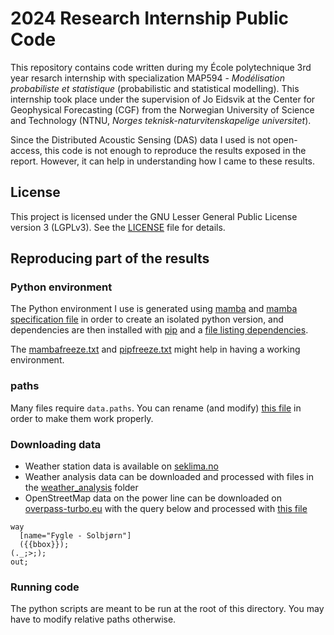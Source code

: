 # 2024 Research Internship Public Code

This repository contains code written during my École polytechnique 3rd year resarch internship with specialization MAP594 - *Modélisation probabiliste et statistique* (probabilistic and statistical modelling). This internship took place under the supervision of Jo Eidsvik at the Center for Geophysical Forecasting (CGF) from the Norwegian University of Science and Technology (NTNU, *Norges teknisk-naturvitenskapelige universitet*).

Since the Distributed Acoustic Sensing (DAS) data I used is not open-access, this code is not enough to reproduce the results exposed in the report. However, it can help in understanding how I came to these results.

## License

This project is licensed under the GNU Lesser General Public License version 3 (LGPLv3). See the [LICENSE](LICENSE) file for details.

## Reproducing part of the results

### Python environment

The Python environment I use is generated using [mamba](https://mamba.readthedocs.io/en/latest/index.html) and [mamba specification file](env/stb.yml) in order to create an isolated python version, and dependencies are then installed with [pip](https://pypi.org/project/pip/) and a [file listing dependencies](env/requirements.txt).

The [mambafreeze.txt](env/mambafreeze.txt) and [pipfreeze.txt](env/pipfreeze.txt) might help in having a working environment.

### paths

Many files require `data.paths`. You can rename (and modify) [this file](src/data/paths_todo.py) in order to make them work properly.

### Downloading data

- Weather station data is available on [seklima.no](https://seklima.met.no/)
- Weather analysis data can be downloaded and processed with files in the [weather_analysis](src/data/weather_analysis/) folder
- OpenStreetMap data on the power line can be downloaded on [overpass-turbo.eu](https://overpass-turbo.eu/) with the query below and processed with [this file](src/report_plots/geography_processing.py)

```
way
  [name="Fygle - Solbjørn"]
  ({{bbox}});
(._;>;);
out;
```

### Running code

The python scripts are meant to be run at the root of this directory. You may have to modify relative paths otherwise. 
